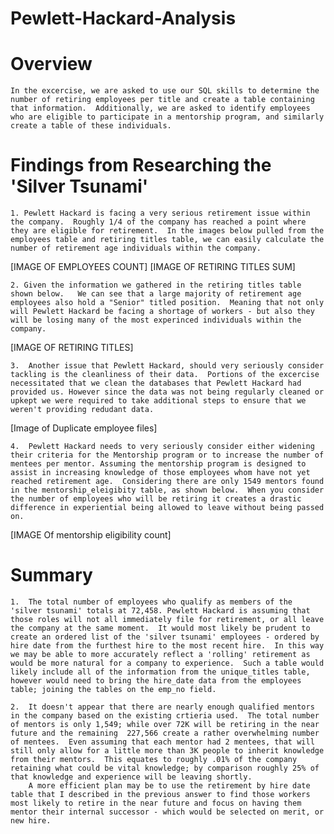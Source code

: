 # Pewlett-Hackard-Analysis

# Overview
    In the excercise, we are asked to use our SQL skills to determine the number of retiring employees per title and create a table containing that information.  Additionally, we are asked to identify employees who are eligible to participate in a mentorship program, and similarly create a table of these individuals. 

# Findings from Researching the 'Silver Tsunami'

    1. Pewlett Hackard is facing a very serious retirement issue within the company.  Roughly 1/4 of the company has reached a point where they are eligible for retirement.  In the images below pulled from the employees table and retiring titles table, we can easily calculate the number of retirement age individuals within the company.  
    
[IMAGE OF EMPLOYEES COUNT]
[IMAGE OF RETIRING TITLES SUM]

    2. Given the information we gathered in the retiring titles table shown below.   We can see that a large majority of retirement age employees also hold a "Senior" titled position.  Meaning that not only will Pewlett Hackard be facing a shortage of workers - but also they will be losing many of the most experinced individuals within the company.  

[IMAGE OF RETIRING TITLES]

    3.  Another issue that Pewlett Hackard, should very seriously consider tackling is the cleanliness of their data.  Portions of the excercise necessitated that we clean the databases that Pewlett Hackard had provided us. However since the data was not being regularly cleaned or upkept we were required to take additional steps to ensure that we weren't providing redudant data.  

[Image of Duplicate employee files] 

    4.  Pewlett Hackard needs to very seriously consider either widening their criteria for the Mentorship program or to increase the number of mentees per mentor. Assuming the mentorship program is designed to assist in increasing knowledge of those employees whom have not yet reached retirement age.  Considering there are only 1549 mentors found in the mentorship_eleigibity table, as shown below.  When you consider the number of employees who will be retiring it creates a drastic difference in experiential being allowed to leave without being passed on.

[IMAGE Of mentorship eligibility count]

#   Summary

    1.  The total number of employees who qualify as members of the 'silver tsunami' totals at 72,458. Pewlett Hackard is assuming that those roles will not all immediately file for retirement, or all leave the company at the same moment.  It would most likely be prudent to create an ordered list of the 'silver tsunami' employees - ordered by hire date from the furthest hire to the most recent hire.  In this way we may be able to more accurately reflect a 'rolling' retirement as would be more natural for a company to experience.  Such a table would likely include all of the information from the unique_titles table, however would need to bring the hire_date data from the employees table; joining the tables on the emp_no field.

    2.  It doesn't appear that there are nearly enough qualified mentors in the company based on the existing crtieria used.  The total number of mentors is only 1,549; while over 72K will be retiring in the near future and the remaining  227,566 create a rather overwhelming number of mentees.  Even assuming that each mentor had 2 mentees, that will still only allow for a little more than 3K people to inherit knowledge from their mentors.  This equates to roughly .01% of the company retaining what could be vital knowledge; by comparison roughly 25% of that knowledge and experience will be leaving shortly.  
        A more efficient plan may be to use the retirement by hire date table that I described in the previous answer to find those workers most likely to retire in the near future and focus on having them mentor their internal successor - which would be selected on merit, or new hire.  